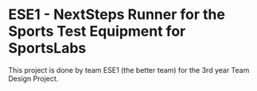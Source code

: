 # ESE1 - NextSteps Runner for the Sports Test Equipment for SportsLabs

This project is done by team ESE1 (the better team) for the 3rd year Team Design Project. 